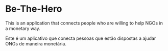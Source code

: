 # Be-The-Hero
This is an application that connects people who are willing to help NGOs in a monetary way.

Este é um aplicativo que conecta pessoas que estão dispostas a ajudar ONGs de maneira monetária.

